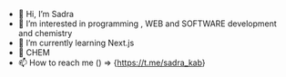 - 👋 Hi, I’m Sadra
- 👀 I’m interested in programming , WEB and SOFTWARE development and chemistry
- 🌱 I’m currently learning Next.js
- 💞️ CHEM
- 📫 How to reach me () => {<a href="https://t.me/sadra_kab">https://t.me/sadra_kab</a>}
<!---
Sadraka/Sadraka is a ✨ special ✨ repository because its `README.md` (this file) appears on your GitHub profile.
You can click the Preview link to take a look at your changes.
--->
